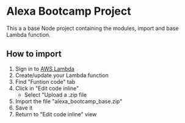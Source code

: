 # Alexa Bootcamp Project

This a a base Node project containing the modules, import and base Lambda function.

## How to import
1. Sign in to [AWS Lambda](https://console.aws.amazon.com/lambda/home?region=us-east-1)
2. Create/update your Lambda function
3. Find "Funtion code" tab
4. Click in "Edit code inline"
   * Select "Upload a .zip file
5. Import the file "alexa_bootcamp_base.zip"
6. Save it
7. Return to "Edit code inline" view